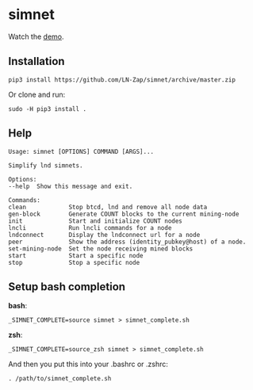 # simnet

Watch the [demo](https://twitter.com/ottosuess/status/1158760429193220096).

## Installation

```
pip3 install https://github.com/LN-Zap/simnet/archive/master.zip
```

Or clone and run:
```
sudo -H pip3 install .
```

## Help

```
Usage: simnet [OPTIONS] COMMAND [ARGS]...

Simplify lnd simnets.

Options:
--help  Show this message and exit.

Commands:
clean            Stop btcd, lnd and remove all node data
gen-block        Generate COUNT blocks to the current mining-node
init             Start and initialize COUNT nodes
lncli            Run lncli commands for a node
lndconnect       Display the lndconnect url for a node
peer             Show the address (identity_pubkey@host) of a node.
set-mining-node  Set the node receiving mined blocks
start            Start a specific node
stop             Stop a specific node
```

## Setup bash completion

**bash**:
```
_SIMNET_COMPLETE=source simnet > simnet_complete.sh
```

**zsh**:
```
_SIMNET_COMPLETE=source_zsh simnet > simnet_complete.sh
```

And then you put this into your .bashrc or .zshrc:
```
. /path/to/simnet_complete.sh
```
